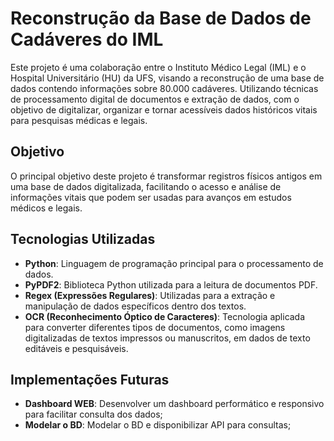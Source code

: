# Reconstrução da Base de Dados de Cadáveres do IML

Este projeto é uma colaboração entre o Instituto Médico Legal (IML) e o Hospital Universitário (HU) da UFS, visando a reconstrução de uma base de dados contendo informações sobre 80.000 cadáveres. Utilizando técnicas de processamento digital de documentos e extração de dados, com o objetivo de digitalizar, organizar e tornar acessíveis dados históricos vitais para pesquisas médicas e legais.

## Objetivo

O principal objetivo deste projeto é transformar registros físicos antigos em uma base de dados digitalizada, facilitando o acesso e análise de informações vitais que podem ser usadas para avanços em estudos médicos e legais.

## Tecnologias Utilizadas

- **Python**: Linguagem de programação principal para o processamento de dados.
- **PyPDF2**: Biblioteca Python utilizada para a leitura de documentos PDF.
- **Regex (Expressões Regulares)**: Utilizadas para a extração e manipulação de dados específicos dentro dos textos.
- **OCR (Reconhecimento Óptico de Caracteres)**: Tecnologia aplicada para converter diferentes tipos de documentos, como imagens digitalizadas de textos impressos ou manuscritos, em dados de texto editáveis e pesquisáveis.


## Implementações Futuras

- **Dashboard WEB**: Desenvolver um dashboard performático e responsivo para facilitar consulta dos dados;
- **Modelar o BD**: Modelar o BD e disponibilizar API para consultas;
